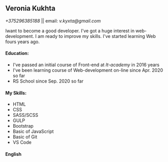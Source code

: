 ## Veronia Kukhta
_+375296385188_ || email: _v.kyxta@gmail.com_

Iwant to become a good developer. I've got a huge interest in web-development. I am ready to improve my skills.
I've started learning Web fours years ago.

#### Education: 

* I've passed an initial course of Front-end at _It-academy_ in 2016 years
* I've been learning course of Web-development on-line since Apr. 2020 so far
* RS School since Sep. 2020 so far
		
#### My Skills:

* HTML
* CSS
* SASS/SCSS
* GULP
* Bootstrap
* Basic of JavaScript
* Basic of Git
* VS Code
		
#### English		
	
